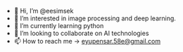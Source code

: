 - 👋 Hi, I’m @eesimsek
- 👀 I’m interested in image processing and deep learning.
- 🌱 I’m currently learning python 
- 💞️ I’m looking to collaborate on AI technologies
- 📫 How to reach me -> eyupensar.58e@gmail.com

<!---
eesimsek/eesimsek is a ✨ special ✨ repository because its `README.md` (this file) appears on your GitHub profile.
You can click the Preview link to take a look at your changes.
--->
